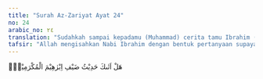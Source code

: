 ```yaml
---
title: "Surah Az-Zariyat Ayat 24"
no: 24
arabic_no: ٢٤
translation: "Sudahkah sampai kepadamu (Muhammad) cerita tamu Ibrahim (malaikat-malaikat) yang dimuliakan?"
tafsir: "Allah mengisahkan Nabi Ibrahim dengan bentuk pertanyaan supaya lebih diperhatikan. Allah bertanya, \"Apakah sudah sampai kepadamu (Muhammad) cerita tamu Ibrahim (yaitu beberapa malaikat) yang dimuliakan?\" Para malaikat yang bertemu dengan Nabi Ibrahim itu sebenarnya dalam perjalanan menuju tempat kediaman kaum Nabi Lut di dekat kampung Sodom dan Gomorah, akan menyampaikan berita kepada Nabi Lut bahwa kaumnya yang durhaka dan melakukan homoseksual itu akan dibinasakan oleh Allah dengan azab yang pedih. Dalam perjalanan itu mereka mampir ke rumah Nabi Ibrahim untuk menyampaikan kabar gembira bahwa beliau akan mendapat seorang anak laki-laki yang alim dan saleh bernama Ishak dari istrinya Sarah walaupun beliau sudah lanjut usianya dan menyangka dirinya sudah mandul. Setibanya di rumah Nabi Ibrahim, mereka disambut oleh tuan rumah dengan penuh penghormatan."
---
```

هَلْ اَتٰىكَ حَدِيْثُ ضَيْفِ اِبْرٰهِيْمَ الْمُكْرَمِيْنَۘ 